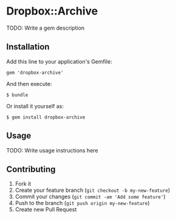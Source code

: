 # Dropbox::Archive

TODO: Write a gem description

## Installation

Add this line to your application's Gemfile:

    gem 'dropbox-archive'

And then execute:

    $ bundle

Or install it yourself as:

    $ gem install dropbox-archive

## Usage

TODO: Write usage instructions here

## Contributing

1. Fork it
2. Create your feature branch (`git checkout -b my-new-feature`)
3. Commit your changes (`git commit -am 'Add some feature'`)
4. Push to the branch (`git push origin my-new-feature`)
5. Create new Pull Request
